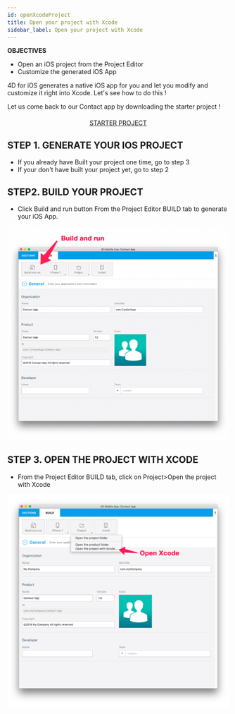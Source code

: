 ```yaml
---
id: openXcodeProject
title: Open your project with Xcode
sidebar_label: Open your project with Xcode
---
```



<div class = "objectives">
<b>OBJECTIVES</b>

* Open an iOS project from the Project Editor
* Customize the generated iOS App
</div>

4D for iOS generates a native iOS app for you and let you modify and customize it right into Xcode. Let's see how to do this !

Let us come back to our Contact app by downloading the starter project !

<div style="text-align: center; margin-top: 20px">
<a class="button"
href="../assets/OpenYourProjectWithXcode/ContactStarter.zip">STARTER PROJECT</a>
</div>

## STEP 1. GENERATE YOUR IOS PROJECT

* If you already have Built your project one time, go to step 3
* If your don't have built your project yet, go to step 2

## STEP2. BUILD YOUR PROJECT

* Click Build and run button From the Project Editor BUILD tab to generate your iOS App.

![alt-text](assets/OpenYourProjectWithXcode/build-and-run-4D-for-iOS.png)


## STEP 3. OPEN THE PROJECT WITH XCODE

* From the Project Editor BUILD tab, click on Project>Open the project with Xcode

![alt-text](assets/OpenYourProjectWithXcode/Open-your-project-Xcode-4D-for-iOS.png)

